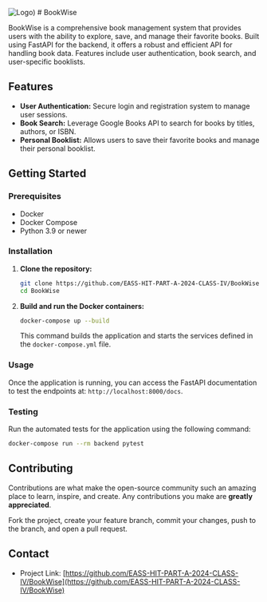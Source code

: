

![Logo](https://github.com/EASS-HIT-PART-A-2024-CLASS-IV/BookWise/blob/main/frontend/public/favicon.ico)) # BookWise

BookWise is a comprehensive book management system that provides users with the ability to explore, save, and manage their favorite books. Built using FastAPI for the backend, it offers a robust and efficient API for handling book data. Features include user authentication, book search, and user-specific booklists.

## Features

- **User Authentication:** Secure login and registration system to manage user sessions.
- **Book Search:** Leverage Google Books API to search for books by titles, authors, or ISBN.
- **Personal Booklist:** Allows users to save their favorite books and manage their personal booklist.

## Getting Started

### Prerequisites

- Docker
- Docker Compose
- Python 3.9 or newer

### Installation

1. **Clone the repository:**

   ```bash
   git clone https://github.com/EASS-HIT-PART-A-2024-CLASS-IV/BookWise.git
   cd BookWise
   ```

2. **Build and run the Docker containers:**

   ```bash
   docker-compose up --build
   ```

   This command builds the application and starts the services defined in the `docker-compose.yml` file.

### Usage

Once the application is running, you can access the FastAPI documentation to test the endpoints at: `http://localhost:8000/docs`.

### Testing

Run the automated tests for the application using the following command:

```bash
docker-compose run --rm backend pytest
```

## Contributing

Contributions are what make the open-source community such an amazing place to learn, inspire, and create. Any contributions you make are **greatly appreciated**.

Fork the project, create your feature branch, commit your changes, push to the branch, and open a pull request.

## Contact

- Project Link: [https://github.com/EASS-HIT-PART-A-2024-CLASS-IV/BookWise](https://github.com/EASS-HIT-PART-A-2024-CLASS-IV/BookWise)
